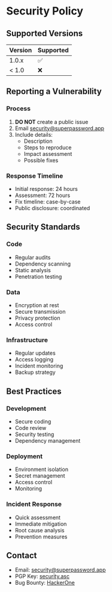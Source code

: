 # Security Policy

## Supported Versions

| Version | Supported          |
| ------- | ------------------ |
| 1.0.x   | :white_check_mark: |
| < 1.0   | :x:                |

## Reporting a Vulnerability

### Process

1. **DO NOT** create a public issue
2. Email security@superpassword.app
3. Include details:
   - Description
   - Steps to reproduce
   - Impact assessment
   - Possible fixes

### Response Timeline

- Initial response: 24 hours
- Assessment: 72 hours
- Fix timeline: case-by-case
- Public disclosure: coordinated

## Security Standards

### Code

- Regular audits
- Dependency scanning
- Static analysis
- Penetration testing

### Data

- Encryption at rest
- Secure transmission
- Privacy protection
- Access control

### Infrastructure

- Regular updates
- Access logging
- Incident monitoring
- Backup strategy

## Best Practices

### Development

- Secure coding
- Code review
- Security testing
- Dependency management

### Deployment

- Environment isolation
- Secret management
- Access control
- Monitoring

### Incident Response

- Quick assessment
- Immediate mitigation
- Root cause analysis
- Prevention measures

## Contact

- Email: security@superpassword.app
- PGP Key: [security.asc](../security.asc)
- Bug Bounty: [HackerOne](https://hackerone.com/superpassword)
